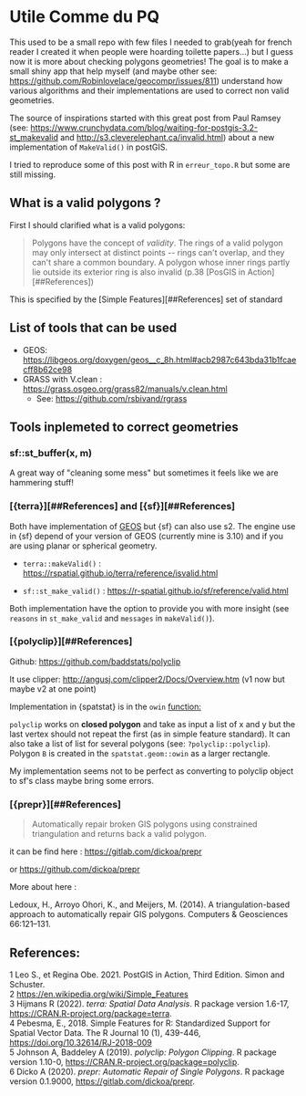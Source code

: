 # Utile Comme du PQ

This used to be a small repo with few files I needed to grab(yeah for french reader I created it when people were hoarding toilette papers...) but I guess now it is more about checking polygons geometries! 
The goal is to make a small shiny app that help myself (and maybe other see: https://github.com/Robinlovelace/geocompr/issues/811) understand how various algorithms and their implementations are used to correct non valid geometries.

The source of inspirations started with this great post from Paul Ramsey (see: https://www.crunchydata.com/blog/waiting-for-postgis-3.2-st_makevalid and http://s3.cleverelephant.ca/invalid.html) about a new implementation of `MakeValid()` in postGIS. 

I tried to reproduce some of this post with R in `erreur_topo.R` but some are still missing. 

## What is a valid polygons ?

First I should clarified what is a valid polygons: 

> Polygons have the concept of *validity*. The rings of a valid polygon may only intersect at distinct points -- rings can't overlap, and they can't share a common boundary. A polygon whose inner rings partly lie outside its exterior ring is also invalid  (p.38 [PosGIS in Action][##References])  

This is specified by the [Simple Features][##References] set of standard

## List of tools that can be used 

- GEOS: https://libgeos.org/doxygen/geos__c_8h.html#acb2987c643bda31b1fcaecff8b62ce98  
- GRASS with V.clean : https://grass.osgeo.org/grass82/manuals/v.clean.html
    * See: https://github.com/rsbivand/rgrass
    
## Tools inplemeted to correct geometries

### sf::st_buffer(x, m)

A great way of "cleaning some mess" but sometimes it feels like we are hammering stuff! 

### [{terra}][##References] and [{sf}][##References]

Both have implementation of [GEOS](https://libgeos.org/) but {sf} can also use s2. The engine use in {sf} depend of your version of GEOS (currently mine is 3.10) and if you are using planar or spherical geometry.   

- `terra::makeValid()` : https://rspatial.github.io/terra/reference/isvalid.html

- `sf::st_make_valid()` : https://r-spatial.github.io/sf/reference/valid.html

Both implementation have the option to provide you with more insight  (see `reasons` in `st_make_valid` and `messages` in `makeValid()`).

### [{polyclip}][##References] 

Github: https://github.com/baddstats/polyclip

It use clipper: http://angusj.com/clipper2/Docs/Overview.htm (v1 now but maybe v2 at one point) 

Implementation in {spatstat} is in the `owin` [function:]( https://github.com/spatstat/spatstat.geom/blob/d90441de5ce18aeab1767d11d4da3e3914e49bc7/R/window.R#L230-L240)

`polyclip` works on **closed polygon** and take as input a list of x and y but the last vertex should not repeat the first (as in simple feature standard). It can also take a list of list for several polygons (see: `?polyclip::polyclip`). Polygon `B` is created in the `spatstat.geom::owin` as a larger rectangle.

My implementation seems not to be perfect as converting to polyclip object to sf's class maybe bring some errors.

### [{prepr}][##References]

> Automatically repair broken GIS polygons using constrained triangulation and returns back a valid polygon.

it can be find here : https://gitlab.com/dickoa/prepr

or https://github.com/dickoa/prepr

More about here : 

Ledoux, H., Arroyo Ohori, K., and Meijers, M. (2014). A triangulation-based approach to automatically repair GIS polygons. Computers & Geosciences 66:121–131.


## References:

1 Leo S., et Regina Obe. 2021. PostGIS in Action, Third Edition. Simon and Schuster.  
2 https://en.wikipedia.org/wiki/Simple_Features  
3 Hijmans R (2022). _terra: Spatial Data Analysis_. R package version 1.6-17,
  <https://CRAN.R-project.org/package=terra>.  
4 Pebesma, E., 2018. Simple Features for R: Standardized Support for Spatial Vector Data. The R
  Journal 10 (1), 439-446, https://doi.org/10.32614/RJ-2018-009  
5 Johnson A, Baddeley A (2019). _polyclip: Polygon Clipping_. R package version 1.10-0,
  <https://CRAN.R-project.org/package=polyclip>.  
6 Dicko A (2020). _prepr: Automatic Repair of Single Polygons_. R package version 0.1.9000,
  <https://gitlab.com/dickoa/prepr>.
  
